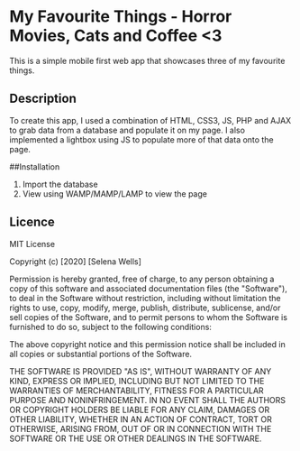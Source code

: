 # My Favourite Things - Horror Movies, Cats and Coffee <3
This is a simple mobile first web app that showcases three of my favourite things. 

## Description
To create this app, I used a combination of HTML, CSS3, JS, PHP and AJAX to grab data from a database and populate it on my page. I also implemented a lightbox using JS to populate more of that data onto the page.

##Installation
1. Import the database
2. View using WAMP/MAMP/LAMP to view the page

## Licence

MIT License

Copyright (c) [2020] [Selena Wells]

Permission is hereby granted, free of charge, to any person obtaining a copy of this software and associated documentation files (the "Software"), to deal in the Software without restriction, including without limitation the rights to use, copy, modify, merge, publish, distribute, sublicense, and/or sell copies of the Software, and to permit persons to whom the Software is furnished to do so, subject to the following conditions:

The above copyright notice and this permission notice shall be included in all copies or substantial portions of the Software.

THE SOFTWARE IS PROVIDED "AS IS", WITHOUT WARRANTY OF ANY KIND, EXPRESS OR IMPLIED, INCLUDING BUT NOT LIMITED TO THE WARRANTIES OF MERCHANTABILITY, FITNESS FOR A PARTICULAR PURPOSE AND NONINFRINGEMENT. IN NO EVENT SHALL THE AUTHORS OR COPYRIGHT HOLDERS BE LIABLE FOR ANY CLAIM, DAMAGES OR OTHER LIABILITY, WHETHER IN AN ACTION OF CONTRACT, TORT OR OTHERWISE, ARISING FROM, OUT OF OR IN CONNECTION WITH THE SOFTWARE OR THE USE OR OTHER DEALINGS IN THE SOFTWARE.
